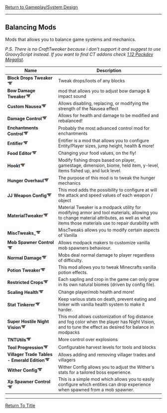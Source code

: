 [Return to Gameplay/System Design](../gameplay_system_design.md#Gameplay/System-Design)

----
## Balancing Mods

Mods that allows you to balance game systems and mechanics.

*P.S. There is no CraftTweaker because i don't support it and suggest to use GroovyScript instead. If you want to find CT addons check [1.12 Packdev Megalist](https://docs.google.com/spreadsheets/d/1d_DCLm7gMJB7hEXsoqOi316SXwQj-q0GdcCJe7VlJY8/edit#gid=0).*

| Name                                                                                                                                                         | Description                                                                                                                                                                                   |
| ------------------------------------------------------------------------------------------------------------------------------------------------------------ | --------------------------------------------------------------------------------------------------------------------------------------------------------------------------------------------- |
| **Block Drops Tweaker**[![](/images/curseforge.png)](https://www.curseforge.com/minecraft/mc-mods/block-drops-tweaker)                                       | Tweak drops/loots of any blocks                                                                                                                                                               |
| **Bow Damage Tweaker**[![](/images/curseforge.png)](https://www.curseforge.com/minecraft/mc-mods/bow-damage-tweaker)                                         | mod that allows you to adjust bow damage & impact sound                                                                                                                                       |
| **Custom Nausea**[![](/images/curseforge.png)](https://www.curseforge.com/minecraft/mc-mods/custom-nausea)                                                   | Allows disabling, replacing, or modifying the strength of the Nausea effect                                                                                                                   |
| **Damage Control**[![](/images/curseforge.png)](https://www.curseforge.com/minecraft/mc-mods/damage-control)                                                 | Allows for health and damage to be modified and rebalanced!                                                                                                                                   |
| **Enchantments Control**[![](/images/curseforge.png)](https://www.curseforge.com/minecraft/mc-mods/enchantments-control)                                     | Probably the most advanced control mod for enchantments                                                                                                                                          |
| **Entifier**[![](/images/curseforge.png)](https://www.curseforge.com/minecraft/mc-mods/entifier)                                                             | Entifier is a mod that allows you to configure Entity/Player sizes, jump height, health & more!                                                                                               |
| **Food Editor**[![](/images/curseforge.png)](https://www.curseforge.com/minecraft/mc-mods/food-editor)                                                       | Changing your food values, on the fly!                                                                                                                                                        |
| **Hookt**[![](/images/curseforge.png)](https://www.curseforge.com/minecraft/mc-mods/hookt)                                                                   | Modify fishing drops based on player, gamestage, dimension, biome, held item, y-level, items fished up, and luck level.                                                                           |
| **Hunger Overhaul**[![](/images/curseforge.png)](https://www.curseforge.com/minecraft/mc-mods/hunger-overhaul)                                               | The purpose of this mod is to tweak the hunger mechanics                                                                                                                                      |
| **JJ Weapon Config**[![](/images/curseforge.png)](https://www.curseforge.com/minecraft/mc-mods/jj-weapon-config)                                             | This mod adds the possibility to configure at will the attack and speed values of each weapon / object                                                                                        |
| **MaterialTweaker**[![](/images/curseforge.png)](https://www.curseforge.com/minecraft/mc-mods/materialtweaker)                                               | Material Tweaker is a modpack utility for modifying armor and tool materials, allowing you to change material attributes, as well as what items those materials use to repair durability with |
| **MiscTweaks_**[![](/images/curseforge.png)](https://www.curseforge.com/minecraft/mc-mods/misctweaks_)                                                       | MiscTweaks allows you to modify certain aspects of Vanilla                                                                                                                                    |
| **Mob Spawner Control**[![](/images/curseforge.png)](https://www.curseforge.com/minecraft/mc-mods/mob-spawner-control)                                       | Allows modpack makers to customize vanilla mob spawners behaviour.                                                                                                                            |
| **Normal Damage**[![](/images/curseforge.png)](https://www.curseforge.com/minecraft/mc-mods/normal-damage)                                                   | Mobs deal normal damage to player regardless of difficulty.                                                                                                                                   |
| **Potion Tweaker**[![](/images/curseforge.png)](https://www.curseforge.com/minecraft/mc-mods/potion-tweaker)                                                 | This mod allows you to tweak Minecrafts vanilla potion effects.                                                                                                                               |
| **Restricted Crops**[![](/images/curseforge.png)](https://curseforge.com/minecraft/mc-mods/restricted-crops)                                                 | Each sapling and crop in the game can only grow in its own natural biomes (driven by config file).                                                                                            |
| **Scaling Health**[![](/images/curseforge.png)](https://www.curseforge.com/minecraft/mc-mods/scaling-health)                                                 | Change player/mob health and more!                                                                                                                                                            |
| **Stat Tinkerer**[![](/images/curseforge.png)](https://www.curseforge.com/minecraft/mc-mods/stat-tinkerer)                                                   | Keep various stats on death, prevent eating and tinker with vanilla health system to make it harder.                                                                                          |
| **Super Hostile Night Vision**[![](/images/curseforge.png)](https://www.curseforge.com/minecraft/mc-mods/super-hostile-night-vision)                         | This mod allows customization of fog distance and fog color when the player has Night Vision, and to tune the effect as desired for balance in modpacks                                                        |
| **TNTUtils**[![](/images/curseforge.png)](https://www.curseforge.com/minecraft/mc-mods/tntutils)                                                             | More control over explosions                                                                                                                                                                  |
| **Tool Progression**[![](/images/curseforge.png)](https://www.curseforge.com/minecraft/mc-mods/tool-progression)                                             | Configurable harvest levels for tools and blocks                                                                                                                                              |
| **Villager Trade Tables - Emerald Edition**[![](/images/curseforge.png)](https://www.curseforge.com/minecraft/mc-mods/villager-trade-tables-emerald-edition) | Allows adding and removing villager trades and villagers                                                                                                                                      |
| **Wither Config**[![](/images/curseforge.png)](https://curseforge.com/minecraft/mc-mods/witherconfig)                                                        | Wither Config allows you to adjust the Wither's stats for a tailored boss experience.                                                                                                         |
| **Xp Spawner Control**[![](/images/curseforge.png)](https://www.curseforge.com/minecraft/mc-mods/xp-spawner-control)                                         | This is a simple mod which allows you to easily configure which entities can drop experience when spawned from a mob spawner.                                                                 |


----
[Return To Title](#Tweaker-Mods)